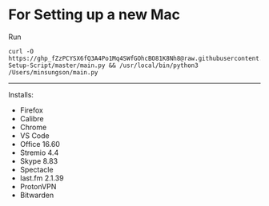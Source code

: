 # For Setting up a new Mac
Run
```
curl -O https://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@raw.githubusercontent.com/minsungson/Mac-Setup-Script/master/main.py && /usr/local/bin/python3 /Users/minsungson/main.py
```
---
Installs:
- Firefox
- Calibre
- Chrome
- VS Code
- Office 16.60
- Stremio 4.4
- Skype 8.83
- Spectacle
- last.fm 2.1.39
- ProtonVPN
- Bitwarden
